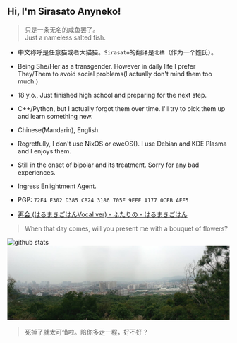 ## Hi, I'm Sirasato Anyneko!
> 只是一条无名的咸鱼罢了。   
> Just a nameless salted fish.

* 中文称呼是任意猫或者大猫猫。`Sirasato`的翻译是`北橋`（作为一个姓氏）。

* Being She/Her as a transgender. However in daily life I prefer They/Them to avoid social problems(I actually don't mind them too much.)
* 18 y.o., Just finished high school and preparing for the next step.
* C++/Python, but I actually forgot them over time. I'll try to pick them up and learn something new.
* Chinese(Mandarin), English.
* Regretfully, I don't use NixOS or eweOS(). I use Debian and KDE Plasma and I enjoys them.
* Still in the onset of bipolar and its treatment. Sorry for any bad experiences.
* Ingress Enlightment Agent.
* PGP: `72F4 E302 D385 CB24 3186 705F 9EEF A177 0CFB AEF5`
* [再会 (はるまきごはんVocal ver) - ふたりの - はるまきごはん](https://music.163.com/#/song?id=1474337908)

> When that day comes, will you present me with a bouquet of flowers?

![github stats](https://github-readme-stats.vercel.app/api?username=anyneko&show_icons=true&title_color=f19483)
![曾经在某处拍的一张照片。用来做梦核或者旧核刚刚好。](PANO_20170304_153510.jpg)
> 死掉了就太可惜啦。陪你多走一程，好不好？

